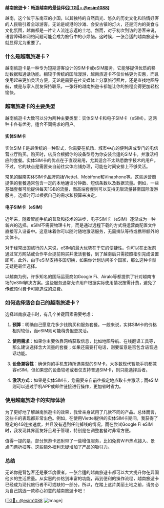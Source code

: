 **越南旅遊卡：畅游越南的最佳伴侣[[TG💪+ @esim1088](https://t.me/s/esim1088)]**

越南，这个位于东南亚的小国，以其独特的自然风光、悠久的历史文化和热情好客的人民吸引着全球游客。无论是岘港的沙滩、会安古镇的灯火，还是河内的美食与文化氛围，越南都是一片让人流连忘返的土地。然而，对于初次到访的游客来说，语言障碍和网络问题可能会成为旅行中的小烦恼。这时候，一张合适的越南旅遊卡就显得尤为重要了。

### 什么是越南旅遊卡？

越南旅遊卡是一种专为短期游客设计的SIM卡或eSIM服务，它能够提供优质的移动数据和通话功能。相较于传统的国际漫游，越南旅遊卡不仅价格更为实惠，而且使用起来更加灵活方便。无论是需要在社交媒体上分享旅行照片，还是查找地图导航，或是与家人朋友保持联系，一张好的越南旅遊卡都能让你的旅程变得更加轻松愉快。

### 越南旅遊卡的主要类型

越南旅遊卡大致可以分为两种主要类型：实体SIM卡和电子SIM卡（eSIM）。这两种卡各有优劣，适合不同需求的用户。

#### 实体SIM卡

实体SIM卡是最传统的一种形式，你需要在机场、城市中心的便利店或专门的电信营业厅购买。购买时，店员会根据你的设备型号为你安装合适的SIM卡，并激活相应的套餐。实体SIM卡的优点在于直观易用，尤其适合不太熟悉数字技术的用户。不过，它的缺点是需要亲自前往实体店铺办理，可能在时间安排上不够灵活。

常见的越南实体SIM卡品牌包括Viettel、Mobifone和Vinaphone等。这些运营商提供的套餐通常包含一定的本地通话分钟数、短信条数以及数据流量。例如，一些基础套餐可能提供每天1GB的流量，而高端套餐则可以支持无限流量甚至国际漫游服务。选择时可以根据自己的需求和预算来决定。

#### 电子SIM卡（eSIM）

近年来，随着智能手机的普及和技术的进步，电子SIM卡（eSIM）逐渐成为一种新兴的选择。eSIM不需要物理卡片，而是通过远程下载的方式将运营商配置文件直接写入设备中。这意味着你可以随时随地激活服务，无需排队等待或携带额外的实体卡。

对于经常出国旅行的人来说，eSIM的最大优势在于它的便捷性。你可以在出发前通过官方网站或合作平台提前购买并激活套餐，到了越南后只需按照指引完成设置即可。此外，由于eSIM支持多国切换，如果你计划访问多个国家，那么这种卡型无疑是最佳选择。

以越南为例，许多知名的国际运营商如Google Fi、Airalo等都提供了针对越南市场的eSIM解决方案。这些服务通常允许用户根据实际使用情况按需计费，避免了传统预付费卡可能造成的浪费。

### 如何选择适合自己的越南旅遊卡？

选择越南旅遊卡时，有几个关键因素需要考虑：

1. **预算**：明确自己愿意花多少钱购买和服务套餐。一般来说，实体SIM卡的价格相对较低，而eSIM则可能稍贵但更灵活。
   
2. **使用需求**：如果你主要依靠网络获取信息，比如地图导航、在线翻译工具等，那么建议选择含大流量的套餐；如果还需要打电话，则要留意是否包含语音通话功能。

3. **设备兼容性**：确保你的手机支持所选类型的SIM卡。大多数现代智能手机都兼容eSIM，但如果您的设备较老或者仅支持普通SIM卡，则只能选择后者。

4. **激活方式**：如果是实体SIM卡，您需要亲自前往指定地点取卡并激活；而eSIM则可以通过手机APP或邮件链接进行操作，更加省时省力。

### 使用越南旅遊卡的实际体验

为了更好地了解越南旅遊卡的效果，我曾亲身试用了几款不同的产品。总体而言，这些卡的表现都非常出色。例如，在使用Viettel提供的实体SIM卡期间，我获得了稳定的4G连接速度，并且没有遇到任何掉线的情况。而在尝试Google Fi eSIM时，我发现其界面友好且易于管理，特别是在调整套餐时非常方便。

值得一提的是，部分旅游卡还附带了一些增值服务，比如免费WiFi热点接入、景点门票折扣等。这些额外福利无疑增加了产品的吸引力。

### 总结

无论你是背包客还是豪华度假者，一张合适的越南旅遊卡都可以大大提升你在异国他乡的生活质量。从实惠的价格到丰富的功能，再到便利的操作流程，越南旅遊卡已经成为现代旅行者不可或缺的一部分。所以，在踏上这片美丽土地之前，请务必为自己挑选一款称心如意的越南旅遊卡吧！

[[TG💪+ @esim1088](https://t.me/s/esim1088) ![Image](https://i.postimg.cc/4NQfJmqS/Snipaste-2025-05-13-00-14-12.png)]